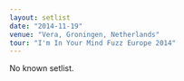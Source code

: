 ```yaml
---
layout: setlist
date: "2014-11-19"
venue: "Vera, Groningen, Netherlands"
tour: "I'm In Your Mind Fuzz Europe 2014"
---
```


No known setlist.
